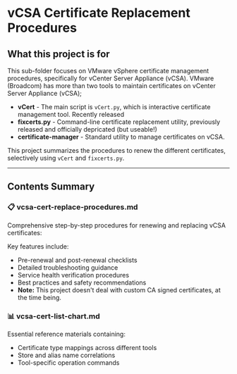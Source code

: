 # vCSA Certificate Replacement Procedures

## What this project is for

This sub-folder focuses on VMware vSphere certificate management procedures, specifically for vCenter Server Appliance (vCSA).
VMware (Broadcom) has more than two tools to maintain certificates on vCenter Server Appliance (vCSA);

- **vCert** - The main script is `vCert.py`, which is interactive certificate management tool. Recently released
- **fixcerts.py** - Command-line certificate replacement utility, previously released and officially depricated (but useable!)
- **certificate-manager** - Standard utility to manage certificates on vCSA.

This project summarizes the procedures to renew the different certificates, selectively using `vCert` and `fixcerts.py`.

---

## Contents Summary

### 📋 vcsa-cert-replace-procedures.md
Comprehensive step-by-step procedures for renewing and replacing vCSA certificates:

Key features include:
- Pre-renewal and post-renewal checklists
- Detailed troubleshooting guidance
- Service health verification procedures
- Best practices and safety recommendations
- **Note:** This project doesn't deal with custom CA signed certificates, at the time being.

### 📊 vcsa-cert-list-chart.md
Essential reference materials containing:
- Certificate type mappings across different tools
- Store and alias name correlations
- Tool-specific operation commands

